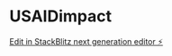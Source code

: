 # USAIDimpact

[Edit in StackBlitz next generation editor ⚡️](https://stackblitz.com/~/github.com/SolomonEtafa/USAIDimpact)